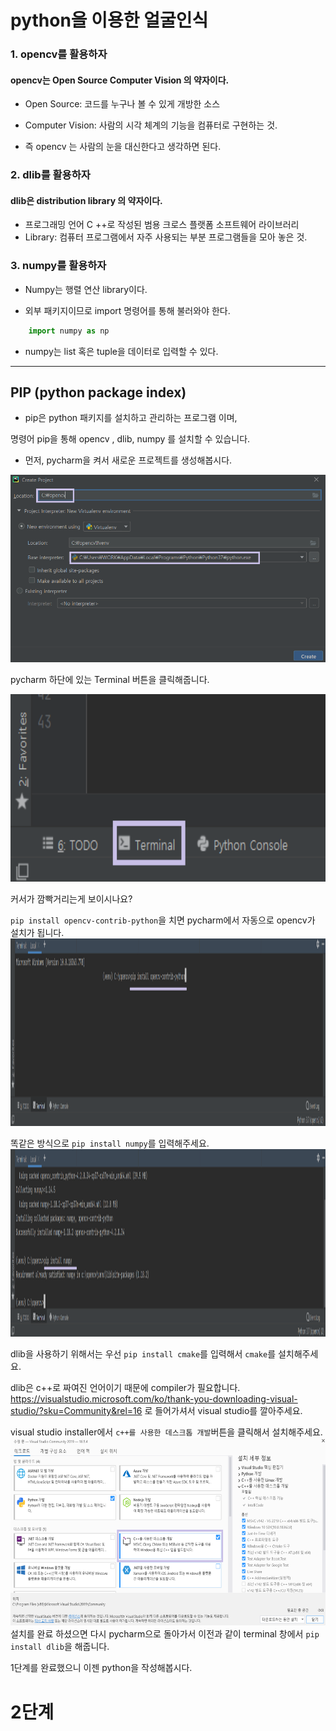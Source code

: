 # python을 이용한 얼굴인식
### 1. opencv를 활용하자
#### opencv는 Open Source Computer Vision 의 약자이다.



* Open Source: 코드를 누구나 볼 수 있게 개방한 소스 


* Computer Vision: 사람의 시각 체계의 기능을 컴퓨터로 구현하는 것.

* 즉 opencv 는 사람의 눈을 대신한다고 생각하면 된다.


### 2. dlib를 활용하자

#### dlib은 distribution library 의 약자이다.
* 프로그래밍 언어 C ++로 작성된 범용 크로스 플랫폼 소프트웨어 라이브러리 
* Library: 컴퓨터 프로그램에서 자주 사용되는 부분 프로그램들을 모아 놓은 것.
### 3. numpy를 활용하자
* Numpy는 행렬 연산 library이다.

* 외부 패키지이므로 import 명령어를 통해 불러와야 한다.
```python
    import numpy as np
```
* numpy는 list 혹은 tuple을 데이터로 입력할 수 있다.


--------------------------
## PIP (python package index)
* pip은 python 패키지를 설치하고 관리하는 프로그램 이며,

명령어 pip을 통해 opencv , dlib, numpy 를 설치할 수 있습니다.


* 먼저, pycharm을 켜서 새로운 프로젝트를 생성해봅시다.

<img src="image/ee.PNG" height="300" width="600">

pycharm 하단에 있는 Terminal 버튼을 클릭해줍니다.

<img src="image/2.PNG" height="300" width="600">

커서가 깜빡거리는게 보이시나요? 
 

``pip install opencv-contrib-python``을 치면 pycharm에서 자동으로
opencv가 설치가 됩니다.
<img src="image/333.PNG" height="300" width="600">

똑같은 방식으로 ``pip install numpy``를 입력해주세요.
<img src="image/3333.PNG" height="300" width="600">

dlib을 사용하기 위해서는 우선 ```pip install cmake```를 입력해서 `cmake`를 설치해주세요.

dlib은  c++로 짜여진 언어이기 때문에 compiler가 필요합니다. 
https://visualstudio.microsoft.com/ko/thank-you-downloading-visual-studio/?sku=Community&rel=16
로 들어가셔서 visual studio를 깔아주세요.

visual studio installer에서 `c++를 사용한 데스크톱 개발`버튼을 클릭해서 설치해주세요.
<img src="image/es.png" height="300" width="600">
설치를 완료 하셨으면 다시 pycharm으로 돌아가서 이전과 같이 terminal 창에서 `pip install dlib`을 해줍니다.

1단계를 완료했으니 이젠 python을 작성해봅시다.

# 2단계

